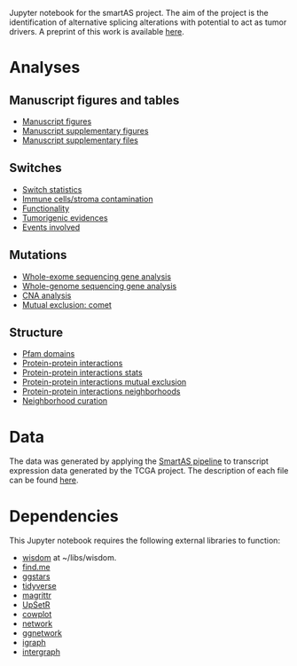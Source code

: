 Jupyter notebook for the smartAS project. The aim of the project is the identification of alternative splicing alterations with potential to act as tumor drivers. A preprint of this work is available [here](http://biorxiv.org/content/early/2016/09/21/076653).

# Analyses

## Manuscript figures and tables

* [Manuscript figures](switches/figures.ipynb)
* [Manuscript supplementary figures](switches/sup_figures.ipynb)
* [Manuscript supplementary files](switches/sup_files.ipynb)

## Switches

* [Switch statistics](switches/switches_stats.ipynb)
* [Immune cells/stroma contamination](switches/immune_analysis.ipynb)
* [Functionality](switches/functionals.ipynb)
* [Tumorigenic evidences](switches/potus.ipynb)
* [Events involved](switches/splicing_events.ipynb)

## Mutations

* [Whole-exome sequencing gene analysis](mutations/wes_genes.ipynb)
* [Whole-genome sequencing gene analysis](mutations/wgs_genes.ipynb)
* [CNA analysis](mutations/cna.ipynb)
* [Mutual exclusion: comet](mutations/me_comet.ipynb)

## Structure

* [Pfam domains](structural_analysis/pfam_switches.ipynb)
* [Protein-protein interactions](structural_analysis/ppi.ipynb)
* [Protein-protein interactions stats](structural_analysis/ppi_stats.ipynb)
* [Protein-protein interactions mutual exclusion](structural_analysis/ppi_me.ipynb)
* [Protein-protein interactions neighborhoods](structural_analysis/ppi_neighborhoods.ipynb)
* [Neighborhood curation](structural_analysis/ppi_interesting_neighborhoods.ipynb)

# Data

The data was generated by applying the [SmartAS pipeline](https://bitbucket.org/regulatorygenomicsupf/smartas) to transcript expression data generated by the TCGA project. The description of each file can be found [here](data/README.md).

# Dependencies

This Jupyter notebook requires the following external libraries to function:

* [wisdom](https://github.com/hclimente/wisdom) at ~/libs/wisdom.
* [find.me](https://github.com/hclimente/find.me)
* [ggstars](https://github.com/hclimente/ggstars)
* [tidyverse](https://github.com/tidyverse/tidyverse)
* [magrittr](https://cran.r-project.org/web/packages/magrittr/index.html)
* [UpSetR](https://github.com/hms-dbmi/UpSetR)
* [cowplot](https://github.com/wilkelab/cowplot)
* [network](https://cran.r-project.org/web/packages/network/index.html)
* [ggnetwork](https://github.com/briatte/ggnetwork)
* [igraph](http://igraph.org/r/)
* [intergraph](https://cran.r-project.org/web/packages/intergraph/index.html)
